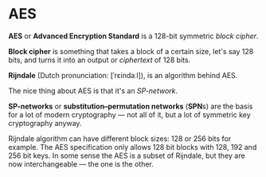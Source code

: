 # AES

**AES** or **Advanced Encryption Standard** is a 128-bit symmetric *block cipher*.

**Block cipher** is something that takes a block of a certain size, let's say 128 bits, and turns it into an output or *ciphertext* of 128 bits.

**Rijndale** (Dutch pronunciation: [ˈrɛindaːl]), is an algorithm behind AES.

The nice thing about AES is that it's an *SP-network*.

**SP-networks** or **substitution–permutation networks** (**SPN**s) are the basis for a lot of modern cryptography — not all of it, but a lot of symmetric key cryptography anyway.

Rijndale algorithm can have different block sizes: 128 or 256 bits for example. The AES specification only allows 128 bit blocks with 128, 192 and 256 bit keys. In some sense the AES is a subset of Rijndale, but they are now interchangeable — the one is the other.
